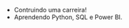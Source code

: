 -  Contruindo uma carreira!
-  Aprendendo Python, SQL e Power BI.


<!---
IthaloT/IthaloT is a ✨ special ✨ repository because its `README.md` (this file) appears on your GitHub profile.
You can click the Preview link to take a look at your changes.
--->
